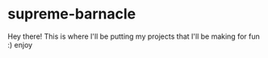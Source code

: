 # supreme-barnacle

Hey there! This is where I'll be putting my projects that I'll be making for fun :) enjoy
